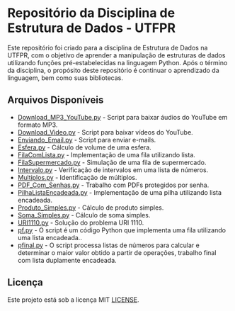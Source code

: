# Repositório da Disciplina de Estrutura de Dados - UTFPR

Este repositório foi criado para a disciplina de Estrutura de Dados na UTFPR, com o objetivo de aprender a manipulação de estruturas de dados utilizando funções pré-estabelecidas na linguagem Python. Após o término da disciplina, o propósito deste repositório é continuar o aprendizado da linguagem, bem como suas bibliotecas.

## Arquivos Disponíveis

- [Download_MP3_YouTube.py](https://github.com/M4deN/Python/blob/main/Simples/Download_MP3_YouTube.py) - Script para baixar áudios do YouTube em formato MP3.
- [Download_Video.py](https://github.com/M4deN/Python/blob/main/Simples/Download_Video.py) - Script para baixar vídeos do YouTube.
- [Enviando_Email.py](https://github.com/M4deN/Python/blob/main/Simples/Enviando_Email.py) - Script para enviar e-mails.
- [Esfera.py](https://github.com/M4deN/Python/blob/main/Simples/Esfera.py) - Cálculo de volume de uma esfera.
- [FilaComLista.py](https://github.com/M4deN/Python/blob/main/Simples/FilaComLista.py) - Implementação de uma fila utilizando lista.
- [FilaSupermercado.py](https://github.com/M4deN/Python/blob/main/Simples/FilaSupermercado.py) - Simulação de uma fila de supermercado.
- [Intervalo.py](https://github.com/M4deN/Python/blob/main/Simples/Intervalo.py) - Verificação de intervalos em uma lista de números.
- [Multiplos.py](https://github.com/M4deN/Python/blob/main/Simples/Multiplos.py) - Identificação de múltiplos.
- [PDF_Com_Senhas.py](https://github.com/M4deN/Python/blob/main/Simples/PDF_Com_Senhas.py) - Trabalho com PDFs protegidos por senha.
- [PilhaListaEncadeada.py](https://github.com/M4deN/Python/blob/main/Simples/PilhaListaEncadeada.py) - Implementação de uma pilha utilizando lista encadeada.
- [Produto_Simples.py](https://github.com/M4deN/Python/blob/main/Simples/Produto_Simples.py) - Cálculo de produto simples.
- [Soma_Simples.py](https://github.com/M4deN/Python/blob/main/Simples/Soma_Simples.py) - Cálculo de soma simples.
- [URI1110.py](https://github.com/M4deN/Python/blob/main/Simples/URI1110.py) - Solução do problema URI 1110.
- [pf.py](https://github.com/M4deN/Python/blob/main/Simples/pf.py) - O script é um código Python que implementa uma fila utilizando uma lista encadeada..
- [pfinal.py](https://github.com/M4deN/Python/blob/main/Simples/pfinal.py) - O script processa listas de números para calcular e determinar o maior valor obtido a partir de operações, trabalho final com lista duplamente encadeada.


## Licença

Este projeto está sob a licença MIT [LICENSE](LICENSE).

